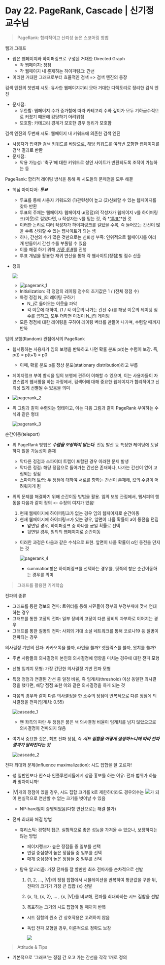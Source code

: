 # Day 22. PageRank, Cascade | 신기정 교수님

> PageRank: 합리적이고 신뢰성 높은 스코어링 방법

웹과 그래프

- 웹은 웹페이지와 하이퍼링크로 구성된 거대한 Directed Graph
  - 각 웹페이지: 정점
  - 각 웹페이지 내 존재하는 하이퍼링크: 간선
- 이러한 거대한 그래프로부터 효율적인 검색 => 검색 엔진의 등장

검색 엔진의 첫번쨰 시도: 유사한 웹페이지끼리 모아 거대한 디렉토리로 정리한 검색 엔진

- 문제점: 
  - 무한함: 웹페이지 수가 증가함에 따라 카테고리 수와 깊이가 모두 기하급수적으로 커졌기 때문에 감당하기 어려워짐
  - 모호함: 카테고리 경계가 모호한 경우 정리가 모호함

검색 엔진의 두번째 시도: 웹페이지 내 키워드에 의존한 검색 엔진

- 사용자가 입력한 검색 키워드를 바탕으로, 해당 키워드를 여러번 포함한 웹페이지를 검색 결과로 반환
- 문제점:
  - 악용 가능성: '축구'에 대한 키워드로 성인 사이트가 반환되도록 조작이 가능하는 등

PageRank: 합리적 레이팅 방식을 통해 위 시도들의 문제점을 모두 해결

- 핵심 아이디어: ***투표***

  - 투표를 통해 사용자 키워드와 (1)관련성이 높고 (2)신뢰할 수 있는 웹페이지를 찾아 반환
  - 투표의 주체는 웹페이지: 웹페이지 u(정점)의 작성자가 웹페이지 v를 하이퍼링크(이웃)로 걸었다면, u 작성자는 v를 믿는 것, 즉 *<u>'투표'</u>*한 것
  - 이러한 논리로 여러 작성자가 하이퍼링크를 걸었을 수록, 즉 들어오는 간선이 많을 수록 신뢰할 수 있는 웹사이트가 되는 셈
  - 허나, 간선의 수가 많은 것만으로는 신뢰성 부족: 인위적으로 웹페이지를 여러 개 만들어서 간선 수를 부풀릴 수 있음
  - 이를 해결 하기 위해 <u>*가중 투표*</u>를 진행
  - 투표 개념을 활용한 재귀 연산을 통해 각 웹사이트(정점)별 점수 산출

- 정의

  ![](https://render.githubusercontent.com/render/math?math=%5Cdisplaystyle+r_%7Bj%7D+%3D+%5Csum_%7Bi+%5Cin+N_%7Bin%7D%28j%29%7D+%5Cfrac+%7Br_%7Bi%7D%7D+%7Bd_%7Bout%7D%28i%29%7D)

  - ![pagerank_1](https://github.com/iloveslowfood/iloveTIL/blob/main/boostcamp_ai/etc/images/week05/pagerank_1.jpg?raw=true)
  - Initialization: 각 정점의 레이팅 점수의 초기값은 1 / (전체 정점 수)
  - 특정 정점 N_j의 레이팅 구하기
    - N_j로 들어오는 이웃을 파악
    - 각 이웃에 대하여, (1 / 각 이웃의 나가는 간선 수)를 해당 이웃의 레이팅 점수를 곱하고, 모두 더하면 이것이 N_j의 레이팅
  - 모든 정점에 대한 레이팅을 구하여 레이팅 벡터를 만들어 나가며, 수렴할 때까지 반복

임의 보행(Random) 관점에서의 PageRank

- 웹서핑하는 사용자가 임의 보행을 반복하고 나면 확률 분포 p(t)는 수렴이 보장. 즉, p(t) = p(t+1) = p0
  - 이때, 확률 분포 p를 정상 분포(stationary distribution)라고 부름

- 페이지랭크 부여 방식을 임의 보행에 견주어 이해할 수 있으며, 이는 사용자들이 자연스럽게 웹서핑을 하는 과정에서, 검색어에 대해 중요한 웹페이지가 합리적이고 신뢰성 있게 선별될 수 있음을 의미

- ![pagerank_2](https://github.com/iloveslowfood/iloveTIL/blob/main/boostcamp_ai/etc/images/week05/pagerank_2.jpg?raw=true)

- 위 그림과 같이 수렴되는 형태이고, 이는 다음 그림과 같이 PageRank 부여하는 수식과 같은 형태

  ![pagerank_3](https://github.com/iloveslowfood/iloveTIL/blob/main/boostcamp_ai/etc/images/week05/pagerank_3.jpg?raw=true)

순간이동(teleport)

- 위 PageRank 방법은 ***수렴을 보장하지 않는다.*** 진동 발산 등 특정한 레이팅에 도달하지 않을 가능성이 존재

  - 막다른 정점과 스파이더 트랩이 포함된 경우 이러한 문제 발생
  - 막다른 정점: 해당 정점으로 들어가는 간선은 존재하나, 나가는 간선이 없어 고립되는 정점
  - 스파이더 트랩: 두 정점에 대하여 서로를 향하는 간선이 존재해, 값의 수렴이 어려워지게 됨

- 위의 문제를 해결하기 위해 순간이동 방법을 활용. 임의 보행 관점에서, 웹서퍼의 행동을 다음과 같이 정의 <- 수정의 여지가 있음!

  1. 현재 웹페이지에 하이퍼링크가 없는 경우 임의 웹페이지로 순간이동
  2. 현재 웹페이지에 하이퍼링크가 있는 경우, 앞면이 나올 확률이 a이 동전을 던짐
     - 앞면일 경우, 하이퍼링크 중 하나를 균일 확률로 선택
     - 뒷면일 경우, 임의의 웹페이지로 순간이동

  - 이러한 과정은 다음과 같은 수식으로 표현. 앞면이 나올 확률이 α인 동전을 던지는 것

    ![pagerank_4](https://github.com/iloveslowfood/iloveTIL/blob/main/boostcamp_ai/etc/images/week05/pagerank_4.jpg?raw=true)

    - summation항은 하이퍼링크를 선택하는 경우를, 뒷쪽의 항은 순간이동하는 경우를 의미

> 그래프를 활용한 기계학습

전파의 종류

- 그래프를 통한 정보의 전파: 트위터를 통해 시민들이 정부의 부정부패에 맞서 연대하는 경우
- 그래프를 통한 고장의 전파: 일부 장비의 고장이 다른 장비의 과부하로 이어지는 경우
- 그래프를 통한 질병의 전파: 사회의 거대 소셜 네트워크를 통해 코로나19 등 질병이 전파되는 경우

의사결정 기반의 전파: 카카오톡을 쓸까, 라인을 쓸까? 넷플릭스를 쓸까, 왓챠를 쓸까?

- 주변 사람들의 의사결정이 본인의 의사결정에 영향을 미치는 경우에 대한 전파 모형

- 선형 임계치 모형: 가장 간단한 의사결정 기반 전파 모형

- 특정 정점과 연결된 간선 중 일정 비율, 즉 임계치(threshold) 이상 동일한 의사결정을 했다면, 해당 점점 또한 이와 같은 의사결정을 하게 되는 것

- 다음의 경우와 같이 다른 의사결정을 한 소수의 정점이 반복적으로 다른 정점에 의사결정을 전파(임계치: 0.55)

  ![cascade_1](https://github.com/iloveslowfood/iloveTIL/blob/main/boostcamp_ai/etc/images/week05/cascade_1.jpg?raw=true)

  - 맨 좌측의 파란 두 정점은 붉은 색 의사결정 비율이 임계치를 넘지 않았으므로 의사결정이 전파되지 않음

- 여기서 중요한 것은, 최초 전파 정점, 즉 ***시드 집합을 어떻게 설정하느냐에 따라 전파 결과가 달라진다는 것***

  ![cascade_2](https://github.com/iloveslowfood/iloveTIL/blob/main/boostcamp_ai/etc/images/week05/cascade_2.jpg?raw=true)

전파 최대화 문제(influence maximalization): 시드 집합을 잘 고르자!

- 쌩 일반인보다 인스타 인플루언서들에게 상품 홍보를 하는 이유: 전파 범위가 하늘과 땅차이니까!

- |V|개의 정점이 있을 경우, 시드 집합 크기를 k로 제한하더라도 경우의수는 ![](https://render.githubusercontent.com/render/math?math=%5Cdisplaystyle+%7B%7Cv%7C%7D+%5Cchoose+%7Bk%7D)가 되어 현실적으로 연산할 수 없는 크기를 벗어날 수 있음

  - NP-hard임이 증명되었음(다항 연산으로는 해결 불가)

- 전파 최대화 해결 방법

  - 휴리스틱: 경험적 접근. 실험적으로 좋은 성능을 가져올 수 있으나, 보장하지는 않는 방법

    - 페이지랭크가 높은 정점들 중 일부를 선택
    - 연결 중심성이 높은 정점들 중 일부를 선택
    - 매개 중심성이 높은 정점들 중 일부를 선택

  - 탐욕 알고리즘: 가장 전파를 잘 할만한 최초 전파자를 순차적으로 선발

    1. {1, 2, ..., |V|}의 정점 집합에서 시뮬레이션을 반복하여 평균값을 구한 뒤, 전파의 크기가 가장 큰 집합 {x} 선발

    2. {x, 1}, {x, 2}, ... , {x, |V|}를 비교해, 전파를 최대화하는 시드 집합을 선발

    3. 목표하는 크기의 시드 집합이 될 때까지 반복

    - 시드 집합의 원소 간 상호작용은 고려하지 않음

    - 독립 전파 모형일 경우, 이론적으로 정확도 보장

      ![](https://render.githubusercontent.com/render/math?math=%5Cdisplaystyle+%28Average%5C%2C%5C%2Cof%5C%2C%5C%2CInfluece%5C%2C%5C%2CSize%29+%5Cge+%281+-+%5Cfrac+%7B1%7D+%7Be%7D%29+%5Capprox+0.632)



> Attitude & Tips

- 기본적으로 '그래프'는 정점 간 오고 가는 간선을 각각 1개로 정의